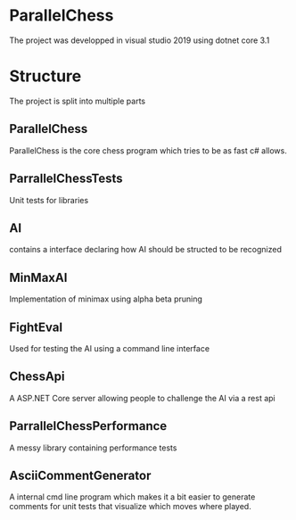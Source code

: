 # ParallelChess
The project was developped in visual studio 2019 using dotnet core 3.1

# Structure
The project is split into multiple parts 

## ParallelChess
ParallelChess is the core chess program which tries to be as fast c# allows.

## ParrallelChessTests
Unit tests for libraries

## AI
contains a interface declaring how AI should be structed to be recognized

## MinMaxAI
Implementation of minimax using alpha beta pruning

## FightEval
Used for testing the AI using a command line interface

## ChessApi
A ASP.NET Core server allowing people to challenge the AI via a rest api

## ParrallelChessPerformance
A messy library containing performance tests

## AsciiCommentGenerator
A internal cmd line program which makes it a bit easier to generate comments for unit tests that visualize which moves where played.
